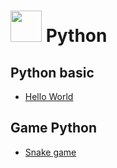 # <img src="https://cdn4.iconfinder.com/data/icons/logos-and-brands/512/267_Python_logo-128.png" width="50" height="50"> Python
## Python basic
* [Hello World](https://github.com/NguyenHuuNhan1912/Python/blob/main/Basic/HelloWorld.py)
## Game Python
* [Snake game](https://github.com/NguyenHuuNhan1912/Python/blob/main/Game/snake.py)
